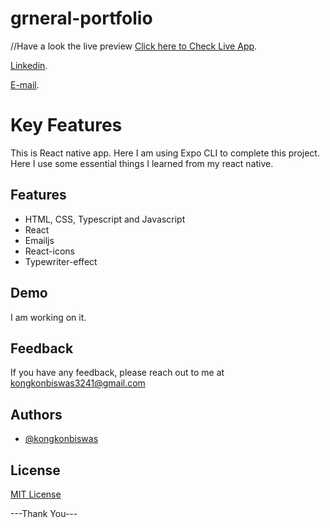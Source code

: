 # grneral-portfolio

//Have a look the live preview [Click here to Check Live App](https://expo.dev/@kongkonbiswas/planet-app).

[Linkedin](https://www.linkedin.com/in/kongkon-biswas-a2374314a/).

[E-mail](kongkonbiswas3241@gmail.com).

# Key Features
This is React native app. Here I am using Expo CLI to complete this project. Here I use some essential things I learned from my react native.
## Features

- HTML, CSS, Typescript and Javascript
- React 
- Emailjs
- React-icons
- Typewriter-effect


## Demo

I am working on it.


## Feedback

If you have any feedback, please reach out to me at kongkonbiswas3241@gmail.com


## Authors

- [@kongkonbiswas](https://github.com/kongkonbiswas)

## License

[MIT License](LICENSE)
 

 <!-- ## Important command
# npm i emailjs react-router-dom react-icons react-scroll styled-components typewriter-effect  -->

 ---Thank You---